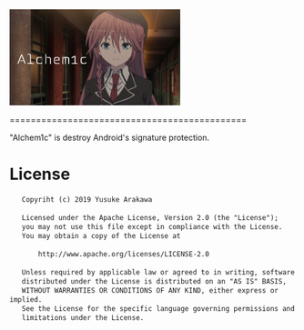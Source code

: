 <img src="./art/Alchem1c.png" alt="Alchem1c" style="width:300px;"/>

=============================================

"Alchem1c" is destroy Android's signature protection.
# License

```
   Copyriht (c) 2019 Yusuke Arakawa

   Licensed under the Apache License, Version 2.0 (the "License");
   you may not use this file except in compliance with the License.
   You may obtain a copy of the License at

       http://www.apache.org/licenses/LICENSE-2.0

   Unless required by applicable law or agreed to in writing, software
   distributed under the License is distributed on an "AS IS" BASIS,
   WITHOUT WARRANTIES OR CONDITIONS OF ANY KIND, either express or implied.
   See the License for the specific language governing permissions and
   limitations under the License.
```

